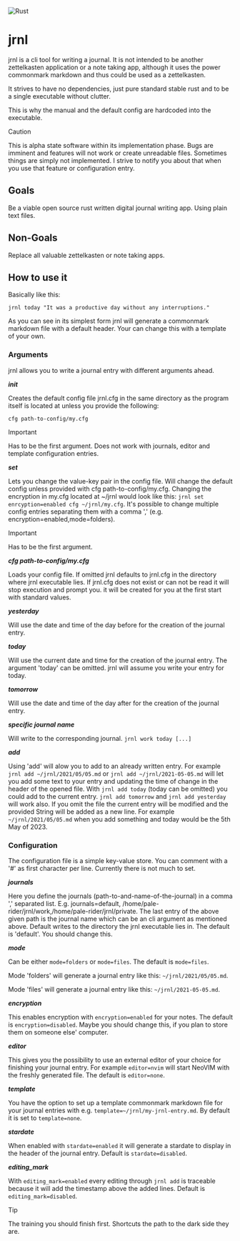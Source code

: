![Rust](https://github.com/M4SSD35TRUCT10N/cerebro/workflows/Rust/badge.svg)

#  jrnl
jrnl is a cli tool for writing a journal.
It is not intended to be another zettelkasten application or a note taking app,
although it uses the power commonmark markdown and thus could be used as a
zettelkasten.

It strives to have no dependencies, just pure standard stable rust and to be a
single executable without clutter.

This is why the manual and the default config are hardcoded into the executable.

> [!CAUTION]
> This is alpha state software within its implementation phase.
> Bugs are imminent and features will not work or create unreadable files.
> Sometimes things are simply not implemented. I strive to notify you about that
> when you use that feature or configuration entry.

## Goals
Be a viable open source rust written digital journal writing app. Using plain
text files.

## Non-Goals
Replace all valuable zettelkasten or note taking apps.

## How to use it
Basically like this:
```
jrnl today "It was a productive day without any interruptions."
```

As you can see in its simplest form jrnl will generate a commonmark markdown
file with a default header. Your can change this with a template of your own.

### Arguments
jrnl allows you to write a journal entry with different arguments ahead.

***init***

Creates the default config file jrnl.cfg in the same directory as the
program itself is located at unless you provide the following:

```    
cfg path-to-config/my.cfg
```

> [!IMPORTANT]
> Has to be the first argument.
> Does not work with journals, editor and template configuration entries.

***set***

Lets you change the value-key pair in the config file. Will change the
default config unless provided with cfg path-to-config/my.cfg.
Changing the encryption in my.cfg located at ~/jrnl would look like
this: ```jrnl set enrcyption=enabled cfg ~/jrnl/my.cfg```.
It's possible to change multiple config entries separating them with a
comma ',' (e.g. encryption=enabled,mode=folders).

> [!IMPORTANT]
> Has to be the first argument.

***cfg path-to-config/my.cfg***

Loads your config file. If omitted jrnl defaults to jrnl.cfg in the
directory where jrnl executable lies. If jrnl.cfg does not exist or can
not be read it will stop execution and prompt you.
it will be created for you at the first start with standard values.

***yesterday***

Will use the date and time of the day before for the creation of the
journal entry.

***today***

Will use the current date and time for the creation of the journal
entry. The argument 'today' can be omitted. jrnl will assume you write
your entry for today.

***tomorrow***

Will use the date and time of the day after for the creation of the
journal entry.

***specific journal name***

Will write to the corresponding journal. ```jrnl work today [...]```

***add***

Using 'add' will alow you to add to an already written entry.
For example ```jrnl add ~/jrnl/2021/05/05.md``` or
```jrnl add ~/jrnl/2021-05-05.md``` will let you add some text to
your entry and updating the time of change in the header of the opened
file. With ```jrnl add today``` (today can be omitted) you could add to the
current entry. ```jrnl add tomorrow``` and ```jrnl add yesterday``` will work also.
If you omit the file the current entry will be modified and the
provided String will be added as a new line.
For example ```~/jrnl/2021/05/05.md``` when you add something and today would
be the 5th May of 2023.

### Configuration
The configuration file is a simple key-value store. You can comment with a
'#' as first character per line. Currently there is not much to set.

***journals***

Here you define the journals (path-to-and-name-of-the-journal) in a
comma ',' separated list. E.g. journals=default,
/home/pale-rider/jrnl/work,/home/pale-rider/jrnl/private.
The last entry of the above given path is the journal name which can be
an cli argument as mentioned above. Default writes to the directory the
jrnl executable lies in. The default is 'default'.
You should change this.

***mode***

Can be either ```mode=folders``` or ```mode=files```.
The default is ```mode=files```.

Mode 'folders' will generate a journal entry like this:
```~/jrnl/2021/05/05.md```.

Mode 'files' will generate a journal entry like this:
```~/jrnl/2021-05-05.md```.

***encryption***

This enables encryption with ```encryption=enabled``` for your notes.
The default is ```encryption=disabled```.
Maybe you should change this, if you plan to store them on someone
else' computer.

***editor***

This gives you the possibility to use an external editor of your choice
for finishing your journal entry. For example ```editor=nvim``` will start
NeoVIM with the freshly generated file. The default is ```editor=none```.

***template***

You have the option to set up a template commonmark markdown file for
your journal entries with e.g. ```template=~/jrnl/my-jrnl-entry.md```.
By default it is set to ```template=none```.

***stardate***

When enabled with ```stardate=enabled``` it will generate a stardate to
display in the header of the journal entry.
Default is ```stardate=disabled```.

***editing_mark***

With ```editing_mark=enabled``` every editing through ```jrnl add``` is traceable
because it will add the timestamp above the added lines.
Default is ```editing_mark=disabled```.

> [!TIP]
> The training you should finish first. Shortcuts the path to the dark side they are.
